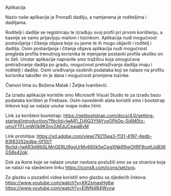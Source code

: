 Aplikacija

Naziv naše aplikacije je Pronađi dadilju, a namjenena je roditeljima i dadiljama.

Roditelji i dadilje se registriraju te izrađuju svoj profil pri prvom korištenju, a kasnije se samo prijavljuju mailom i lozinkom. Aplikacija nudi mogućnost postavljanja i čitanja objava koje su javne te ih mogu objaviti i roditelj i dadilja. Osim postavljanja i čitanja objava aplikacija nudi mogućnost pregleda profila trenutnog korisnika te mjenjanje postavki profila ukoliko on to želi. Unutar aplikacije napravile smo tražilicu koja omogućava pretraživanje dadilja po gradu, mogućnost pretraživanja dadilja imaju i roditelji i dadilje. Osim uređivanja osobnih podataka koji se nalaze na profilu korisnika također im je dana i mogućnost promjene lozinke.

Članovi tima su Božena Matak i Željka Ivanišević.

Za izradu  aplikacije koristile smo Microsoft Visual Studio te za izradu bazu podataka korišten je Firebase. Osim navedenih alata koristili smo i bootstrap linkove koji se nalaze unutar mape index.html.

Link za korišteni bootstrap: https://getbootstrap.com/docs/4.0/getting-started/introduction/?fbclid=IwAR1_D4lQ3YfAYvoOPkDp-Sj4M0tz-umuYTFLnnW0k9K5ny2AEdJCeajaBvM

Link prototipa: https://xd.adobe.com/view/79215ea3-f131-4197-4edb-83f83352edbe-0f10/?fbclid=IwAR3eWbSLMnGERLt9ggUrMy660k5eCpgXNkR9wOllRF9cpKJsB36GS8s42qk .

Dok za ikone koje se nalaze unutar navbara poslužili smo se sa stranice koja se nalazi na
sljedećem linku https://icons8.com/icons/set/svg.

Za glazbu u pozadini videa koristili smo glazbu sa sljedećih linkova:
https://www.youtube.com/watch?v=KK2smasHg6w
https://www.youtube.com/watch?v=ElWN4B4Wvxw

